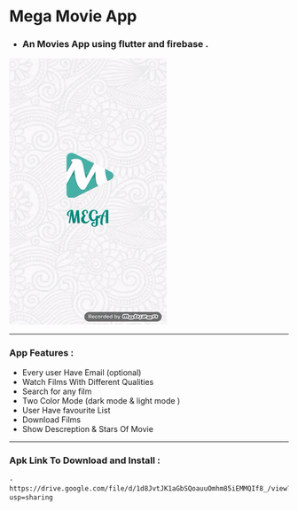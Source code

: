 # Mega Movie App
- ###   An Movies App using flutter and firebase .

![App Gif ](/assets/mega-gif.gif)


-----------------------------------------------------------------------------

### App Features :
- Every user Have Email (optional)
- Watch Films With Different Qualities
- Search for any film
- Two Color Mode (dark mode & light mode )
- User Have favourite List
- Download Films
- Show Descreption & Stars Of Movie


-----------------------------------------------------------------------------

### Apk Link To Download and Install :
    - https://drive.google.com/file/d/1d8JvtJK1aGbSQoauuOmhm85iEMMQIf8_/view?usp=sharing
